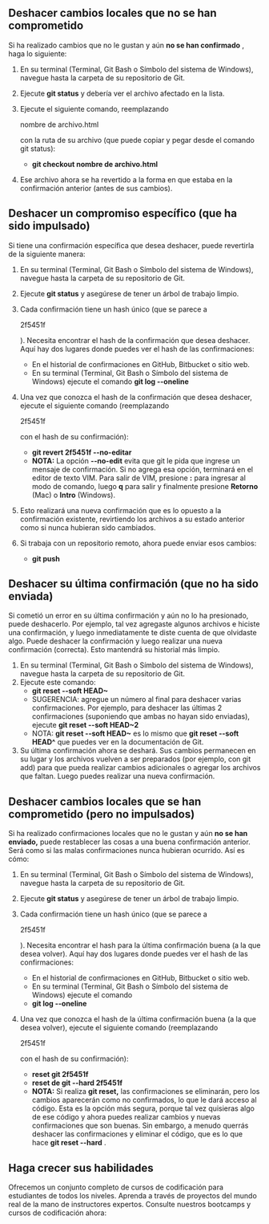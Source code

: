 ## Deshacer cambios locales que no se han comprometido

Si ha realizado cambios que no le gustan y aún **no se han confirmado** , haga lo siguiente:

1. En su terminal (Terminal, Git Bash o Símbolo del sistema de Windows), navegue hasta la carpeta de su repositorio de Git.

2. Ejecute **git status** y debería ver el archivo afectado en la lista.

3. Ejecute el siguiente comando, reemplazando 

   nombre de archivo.html

    con la ruta de su archivo (que puede copiar y pegar desde el comando git status):           

   - **git checkout nombre de archivo.html**

4. Ese archivo ahora se ha revertido a la forma en que estaba en la confirmación anterior (antes de sus cambios).

## Deshacer un compromiso específico (que ha sido impulsado)

Si tiene una confirmación específica que desea deshacer, puede revertirla de la siguiente manera:

1. En su terminal (Terminal, Git Bash o Símbolo del sistema de Windows), navegue hasta la carpeta de su repositorio de Git.

2. Ejecute **git status** y asegúrese de tener un árbol de trabajo limpio.

3. Cada confirmación tiene un hash único (que se parece a 

   2f5451f

    ). Necesita encontrar el hash de la confirmación que desea deshacer. Aquí hay dos lugares donde puedes ver el hash de las confirmaciones:           

   - En el historial de confirmaciones en GitHub, Bitbucket o sitio web.
   - En su terminal (Terminal, Git Bash o Símbolo del sistema de Windows) ejecute el comando **git log --oneline**

4. Una vez que conozca el hash de la confirmación que desea deshacer, ejecute el siguiente comando (reemplazando 

   2f5451f

    con el hash de su confirmación):           

   - **git revert 2f5451f --no-editar**
   - **NOTA:** La opción **--no-edit** evita que git le pida que ingrese un mensaje de confirmación. Si no agrega esa opción, terminará en el editor de texto VIM. Para salir de VIM, presione **:** para ingresar al modo de comando, luego **q** para salir y finalmente presione **Retorno** (Mac) o **Intro** (Windows).

5. Esto  realizará una nueva confirmación que es lo opuesto a la confirmación  existente, revirtiendo los archivos a su estado anterior como si nunca  hubieran sido cambiados.

6. Si trabaja con un repositorio remoto, ahora puede enviar esos cambios:           

   - **git push**

## Deshacer su última confirmación (que no ha sido enviada)

Si cometió un error en su última confirmación y aún no lo ha presionado, puede deshacerlo. Por  ejemplo, tal vez agregaste algunos archivos e hiciste una confirmación,  y luego inmediatamente te diste cuenta de que olvidaste algo. Puede deshacer la confirmación y luego realizar una nueva confirmación (correcta). Esto mantendrá su historial más limpio.

1. En su terminal (Terminal, Git Bash o Símbolo del sistema de Windows), navegue hasta la carpeta de su repositorio de Git.
2. Ejecute este comando:           
   - **git reset --soft HEAD~**
   - SUGERENCIA: agregue un número al final para deshacer varias confirmaciones. Por ejemplo, para deshacer las últimas 2 confirmaciones (suponiendo que ambas no hayan sido enviadas), ejecute **git reset --soft HEAD~2**
   - NOTA: **git reset --soft HEAD~** es lo mismo que **git reset --soft HEAD^** que puedes ver en la documentación de Git.
3. Su última confirmación ahora se deshará. Sus  cambios permanecen en su lugar y los archivos vuelven a ser preparados  (por ejemplo, con git add) para que pueda realizar cambios adicionales o  agregar los archivos que faltan. Luego puedes realizar una nueva confirmación.

## Deshacer cambios locales que se han comprometido (pero no impulsados)

Si ha realizado confirmaciones locales que no le gustan y aún **no se han enviado,** puede restablecer las cosas a una buena confirmación anterior. Será como si las malas confirmaciones nunca hubieran ocurrido. Así es cómo:

1. En su terminal (Terminal, Git Bash o Símbolo del sistema de Windows), navegue hasta la carpeta de su repositorio de Git.

2. Ejecute **git status** y asegúrese de tener un árbol de trabajo limpio.

3. Cada confirmación tiene un hash único (que se parece a 

   2f5451f

    ). Necesita encontrar el hash para la última confirmación buena (a la que desea volver). Aquí hay dos lugares donde puedes ver el hash de las confirmaciones:           

   - En el historial de confirmaciones en GitHub, Bitbucket o sitio web.
   - En su terminal (Terminal, Git Bash o Símbolo del sistema de Windows) ejecute el comando 
   - **git log --oneline**

4. Una vez que conozca el hash de la última confirmación buena (a la que desea volver), ejecute el siguiente comando (reemplazando 

   2f5451f

    con el hash de su confirmación):           

   - **reset git 2f5451f**
   - **reset de git --hard 2f5451f**
   - **NOTA:** Si realiza **git reset,** las confirmaciones se eliminarán, pero los cambios aparecerán como no confirmados, lo que le dará acceso al código. Esta  es la opción más segura, porque tal vez quisieras algo de ese código y  ahora puedes realizar cambios y nuevas confirmaciones que son buenas. Sin embargo, a menudo querrás deshacer las confirmaciones y eliminar el código, que es lo que hace **git reset --hard** .

## Haga crecer sus habilidades

Ofrecemos un conjunto completo de cursos de codificación para estudiantes de todos los niveles. Aprenda a través de proyectos del mundo real de la mano de instructores expertos. Consulte nuestros bootcamps y cursos de codificación ahora: